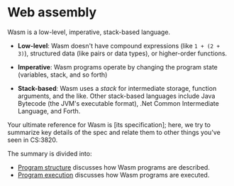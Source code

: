 # Web assembly

Wasm is a low-level, imperative, stack-based language.

* **Low-level**: Wasm doesn't have compound expressions (like `1 + (2 + 3)`), structured data (like pairs or data types), or higher-order functions.

* **Imperative**: Wasm programs operate by changing the program state (variables, stack, and so forth)

* **Stack-based**: Wasm uses a *stack* for intermediate storage, function arguments, and the like.  Other stack-based languages include Java Bytecode (the JVM's executable format), .Net Common Intermediate Language, and Forth.

Your ultimate reference for Wasm is [its specification]; here, we try to summarize key details of the spec and relate them to other things you've seen in CS:3820.

The summary is divided into:

* [Program structure](Structure.md) discusses how Wasm programs are described.
* [Program execution](Execution.md) discusses how Wasm programs are executed.
